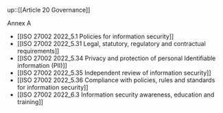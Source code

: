 up::[[Article 20 Governance]]

Annex A
- [[ISO 27002 2022_5.1 Policies for information security]]
- [[ISO 27002 2022_5.31 Legal, statutory, regulatory and contractual requirements]]
- [[ISO 27002 2022_5.34 Privacy and protection of personal Identifiable information (PII)]]
- [[ISO 27002 2022_5.35 Independent review of information security]]
- [[ISO 27002 2022_5.36 Compliance with policies, rules and standards for information security]]
- [[ISO 27002 2022_6.3 Information security awareness, education and training]]